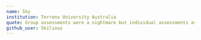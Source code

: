 ```yaml
---
name: Sky
institution: Torrens University Australia
quote: Group assessments were a nightmare but individual assessments are less stressful
github_user: Skilious
---
```

